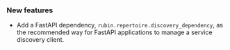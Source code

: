 ### New features

- Add a FastAPI dependency, `rubin.repertoire.discovery_dependency`, as the recommended way for FastAPI applications to manage a service discovery client.
